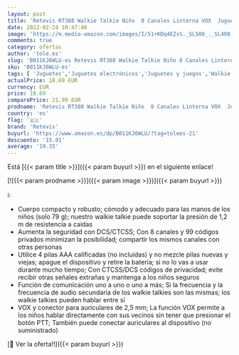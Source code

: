 ```yaml
---
layout: post
title: 'Retevis RT388 Walkie Talkie Niño  8 Canales Linterna VOX  Juguetes de 3 a 12 Años  Regalos para Niño en Vacaciones  Juegos Familiares  Recorridos en Bicicleta  Excursión 1 par  Azul Oscuro '
date: 2022-02-24 10:47:48
image: 'https://m.media-amazon.com/images/I/51+KDq4EZsS._SL500_._SL400_.jpg'
comments: true
category: ofertas
author: 'tole.es'
slug: 'B011KJ6WLU-es Retevis RT388 Walkie Talkie Niño 8 Canales Linterna VOX...'
sku: 'B011KJ6WLU-es'
tags: [ 'Juguetes','Juguetes electrónicos','Juguetes y juegos','Walkie Talkies para niños','bicicleta','retevis', ]
actualPrice: 18.69 EUR
currency: EUR
price: 18.69
comparePrice: 21.99 EUR
prodname: 'Retevis RT388 Walkie Talkie Niño  8 Canales Linterna VOX  Juguetes de 3 a 12 Años  Regalos para Niño en Vacaciones  Juegos Familiares  Recorridos en Bicicleta  Excursión 1 par  Azul Oscuro '
country: 'es'
flag: '🇪🇸'
brand: 'Retevis'
buyurl: 'https://www.amazon.es/dp/B011KJ6WLU/?tag=tolees-21'
descuento: '15.01'
average: '19.35'
---
```


Está [{{< param title >}}]({{< param buyurl >}}) en el siguiente enlace!

[![{{< param prodname >}}]({{< param image >}})]({{< param buyurl >}})

ℹ️:

- Cuerpo compacto y robusto; cómodo y adecuado para las manos de los niños (solo 79 g); nuestro walkie talkie puede soportar la presión de 1,2 m de resistencia a caídas
- Aumenta la seguridad con DCS/CTCSS; Con 8 canales y 99 códigos privados minimizan la posibilidad; compartir los mismos canales con otras personas
- Utilice 4 pilas AAA calificadas (no incluidas) y no mezcle pilas nuevas y viejas; apague el dispositivo y retire la batería; si no lo vas a usar durante mucho tiempo; Con CTCSS/DCS códigos de privacidad; evite recibir otras señales extrañas y mantenga a los niños seguros
- Función de comunicación uno a uno o uno a más; Si la frecuencia y la frecuencia de audio secundaria de los walkie talkies son las mismas; los walkie talkies pueden hablar entre sí
- VOX y conector para auriculares de 2,5 mm; La función VOX permite a los niños hablar directamente con sus vecinos sin tener que presionar el botón PTT; También puede conectar auriculares al dispositivo (no suministrado)

[🛒 Ver la oferta!!]({{< param buyurl >}})
